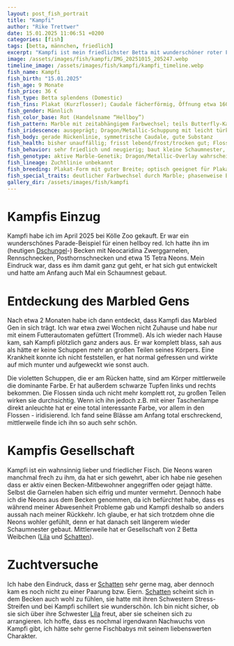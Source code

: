 ```yaml
---
layout: post_fish_portrait
title: "Kampfi"
author: "Rike Trettwer"
date: 15.01.2025 11:06:51 +0200
categories: [fish]
tags: [betta, männchen, friedlich]
excerpt: "Kampfi ist mein friedlichster Betta mit wunderschöner roter Färbung."
image: /assets/images/fish/kampfi/IMG_20251015_205247.webp
timeline_image: /assets/images/fish/kampfi/kampfi_timeline.webp
fish_name: Kampfi
fish_birth: "15.01.2025"
fish_age: 9 Monate
fish_price: 36 €
fish_type: Betta splendens (Domestic)
fish_fins: Plakat (Kurzflosser); Caudale fächerförmig, Öffnung etwa 160°, kräftige Strahlen; Dorsale mittelbreit; Anal moderat; keine Dumbo-/Doubletail-Merkmale
fish_gender: Männlich
fish_color_base: Rot (Handelsname “Hellboy”)
fish_pattern: Marble mit zeitabhängigem Farbwechsel; teils Butterfly-Kanten an Caudale/Dorsale
fish_iridescence: ausgeprägt; Dragon/Metallic-Schuppung mit leicht türkis/bläulichem Schimmer an den Flossenkanten
fish_body: gerade Rückenlinie, symmetrische Caudale, gute Substanz
fish_health: bisher unauffällig; frisst lebend/frost/trocken gut; Flossenränder überwiegend intakt
fish_behavior: sehr friedlich und neugierig; baut kleine Schaumnester, pflegt sie aktuell wenig; Paarung beobachtet, am Folgetag kein Eiernest
fish_genotype: aktive Marble-Genetik; Dragon/Metallic-Overlay wahrscheinlich
fish_lineage: Zuchtlinie unbekannt
fish_breeding: Plakat-Form mit guter Breite; optisch geeignet für Plakat-Dragon/Marble-Linien; Nestpflege derzeit schwach
fish_special_traits: deutlicher Farbwechsel durch Marble; phasenweise Butterfly-Saum an den Flossenrändern
gallery_dir: /assets/images/fish/kampfi
---
```












# Kampfis Einzug
Kampfi habe ich im April 2025 bei Kölle Zoo gekauft. Er war ein wunderschönes Parade-Beispiel für einen hellboy red.
Ich hatte ihn im (heutigen [Dschungel](/tank/2025/09/30/tank_dschungel)-) Becken mit Neocaridina Zwerggarnelen, Rennschnecken, Posthornschnecken und etwa 15 Tetra Neons.
Mein Eindruck war, dass es ihm damit ganz gut geht, er hat sich gut entwickelt und hatte am Anfang auch Mal ein Schaumnest gebaut.

# Entdeckung des Marbled Gens
Nach etwa 2 Monaten habe ich dann entdeckt, dass Kampfi das Marbled Gen in sich trägt.
Ich war etwa zwei Wochen nicht Zuhause und habe nur mit einem Futterautomaten gefüttert (Trommel). Als ich wieder nach Hause kam, 
sah Kampfi plötzlich ganz anders aus. Er war komplett blass, sah aus als hätte er keine Schuppen mehr an großen Teilen seines Körpers.
Eine Krankheit konnte ich nicht feststellen, er hat normal gefressen und wirkte auf mich munter und aufgeweckt wie sonst auch.

Die violetten Schuppen, die er am Rücken hatte, sind am Körper mittlerweile die dominante Farbe. Er hat außerdem schwarze Tupfen links und rechts bekommen.
Die Flossen sinda uch nicht mehr komplett rot, zu großen Teilen wirken sie durchsichtig.
Wenn ich ihn jedoch z.B. mit einer Taschenlampe direkt anleuchte hat er eine total interessante Farbe, vor allem in den Flossen - iridisierend.
Ich fand seine Blässe am Anfang total erschreckend, mittlerweile finde ich ihn so auch sehr schön.

# Kampfis Gesellschaft
Kampfi ist ein wahnsinnig lieber und friedlicher Fisch. Die Neons waren manchmal frech zu ihm, da hat er sich gewehrt, aber ich habe nie gesehen dass er aktiv einen
Becken-Mitbewohner angegriffen oder gejagt hätte. Selbst die Garnelen haben sich eifrig und munter vermehrt.
Dennoch habe ich die Neons aus dem Becken genommen, da ich befürchtet habe, dass es während meiner Abwesenheit Probleme gab und Kampfi deshalb so anders aussah nach meiner Rückkehr.
Ich glaube, er hat sich trotzdem ohne die Neons wohler gefühlt, denn er hat danach seit längerem wieder Schaumnester gebaut.
Mittlerweile hat er Gesellschaft von 2 Betta Weibchen ([Lila](/fish/2025/09/27/fish_lila) und [Schatten](/fish/2025/09/26/fish_shadow)). 

# Zuchtversuche 
Ich habe den Eindruck, dass er [Schatten](/fish/2025/09/26/fish_shadow) sehr gerne mag, aber dennoch kam es noch nicht zu einer Paarung bzw. Eiern.
[Schatten](/fish/2025/09/26/fish_shadow) scheint sich in dem Becken auch wohl zu fühlen, sie hatte mit ihren Schwestern Stress-Streifen und bei Kampfi schillert sie wunderschön. Ich bin nicht sicher, ob sie sich über ihre Schwester [Lila](/fish/2025/09/27/fish_lila) freut, aber sie scheinen sich zu arrangieren.
Ich hoffe, dass es nochmal irgendwann Nachwuchs von Kampfi gibt, ich hätte sehr gerne Fischbabys mit seinem liebenswerten Charakter.
